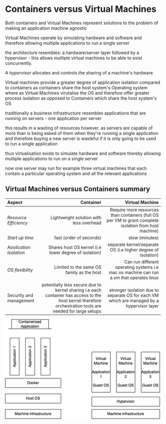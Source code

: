 # Containers versus Virtual Machines

Both containers and Virtual Machines represent solutions to the problem of making an application machine agnostic

Virtual Machines operate by simulating hardware and software and therefore allowing multiple applications to run a single server

the architecture resembles: a hardware/server layer followed by a hypervisor - this allows multiple virtual machines to be able to exist concurrently.

A *hypervisor* allocates and controls the sharing of a machine's hardware

Virtual machines provide a greater degree of application isolation compared to containers as containers share the host system's Operating system
where as Virtual Machines virutalise the OS and therefore offer greater process isolation as opposed to Containers which share the host system's OS

traditionally a business infrastructure resembles applications that are running on servers - one application per server 

this results in a wasting of resources however, as servers are capable of more than is being asked of them when they're running a single application and therefore buying a new server is wasteful if it is only going to be used to run a single application

thus virtualisation exists to simulate hardware and software thereby allowing multiple applications to run on a single server

now one server may run for example three virtual machines that each contain a particular operating system and all the relevant applications

## Virtual Machines versus Containers summary    


| **Aspect** | **Container** | **Virtual Machine** |
|:-------------|--------------:|--------------:|
| *Resource Efficiency*       | Lightweight solution with less overhead         | Require more resources than containers (full OS per VM to grant complete isolation from host machine)      | 
| *Start up time*       | fast (order of seconds)         | slow (minutes)         |
| *Aoolication Isolation*        | Shares host OS kernel (i.e lower degree of isolation)              | separate kernel/separate OS (i.e higher degree of isolation)        |
| *OS flexibility*       | Limited to the same OS family as the host         | Can run different operating systems i.e mac os machine can run a vm that operates linux       |
| Security and management       | potentially less secure due to kernel sharing i.e each container has access to the host kernel therefore orchestration tools are needed for large setups        | stronger isolation due to separate OS for each VM which are managed by a hypervisor layer       |

![fundamental differences between container and vm architecture](containerarchitectureversusvm.png "fundamental difference in architecture")

